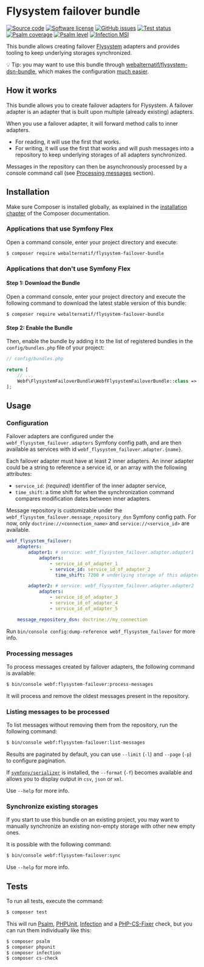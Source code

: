 # Flysystem failover bundle

[![Source code](https://img.shields.io/badge/source-GitHub-blue)](https://github.com/webalternatif/flysystem-failover-bundle)
[![Software license](https://img.shields.io/github/license/webalternatif/flysystem-failover-bundle)](https://github.com/webalternatif/flysystem-failover-bundle/blob/main/LICENSE)
[![GitHub issues](https://img.shields.io/github/issues/webalternatif/flysystem-failover-bundle)](https://github.com/webalternatif/flysystem-failover-bundle/issues)
[![Test status](https://img.shields.io/github/actions/workflow/status/webalternatif/flysystem-failover-bundle/test.yml?branch=main&label=tests)](https://github.com/webalternatif/flysystem-failover-bundle/actions/workflows/test.yml)
[![Psalm coverage](https://shepherd.dev/github/webalternatif/flysystem-failover-bundle/coverage.svg)](https://psalm.dev)
[![Psalm level](https://shepherd.dev/github/webalternatif/flysystem-failover-bundle/level.svg)](https://psalm.dev)
[![Infection MSI](https://badge.stryker-mutator.io/github.com/webalternatif/flysystem-failover-bundle/main)](https://infection.github.io)

This bundle allows creating failover [Flysystem][1] adapters and provides
tooling to keep underlying storages synchronized.

💡 Tip: you may want to use this bundle through
[webalternatif/flysystem-dsn-bundle][2], which makes the configuration
[much easier][3].

## How it works

This bundle allows you to create failover adapters for Flysystem. A failover
adapter is an adapter that is built upon multiple (already existing) adapters.

When you use a failover adapter, it will forward method calls to inner adapters.

  * For reading, it will use the first that works.
  * For writing, it will use the first that works and will push messages into a
    repository to keep underlying storages of all adapters synchronized.

Messages in the repository can then be asynchronously processed by a console
command call (see [Processing messages](#processing-messages) section).

## Installation

Make sure Composer is installed globally, as explained in the
[installation chapter][4] of the Composer documentation.

### Applications that use Symfony Flex

Open a command console, enter your project directory and execute:

```console
$ composer require webalternatif/flysystem-failover-bundle
```

### Applications that don't use Symfony Flex

#### Step 1: Download the Bundle

Open a command console, enter your project directory and execute the following
command to download the latest stable version of this bundle:

```console
$ composer require webalternatif/flysystem-failover-bundle
```

#### Step 2: Enable the Bundle

Then, enable the bundle by adding it to the list of registered bundles in the
`config/bundles.php` file of your project:

```php
// config/bundles.php

return [
    // ...
    Webf\FlysystemFailoverBundle\WebfFlysystemFailoverBundle::class => ['all' => true],
];
```

## Usage

### Configuration

Failover adapters are configured under the `webf_flysystem_failover.adapters`
Symfony config path, and are then available as services with id
`webf_flysystem_failover.adapter.{name}`.

Each failover adapter must have at least 2 inner adapters. An inner adapter
could be a string to reference a service id, or an array with the following
attributes:

  * `service_id`: *(required)* identifier of the inner adapter service,
  * `time_shift`: a time shift for when the synchronization command compares
    modification dates between inner adapters.

Message repository is customizable under the
`webf_flysystem_failover.message_repository_dsn` Symfony config path. For now,
only `doctrine://<connection_name>` and `service://<service_id>` are available.

```yaml
webf_flysystem_failover:
    adapters:
        adapter1: # service: webf_flysystem_failover.adapter.adapter1
            adapters:
                - service_id_of_adapter_1
                - service_id: service_id_of_adapter_2
                  time_shift: 7200 # underlying storage of this adapter use a +02:00 timezone

        adapter2: # service: webf_flysystem_failover.adapter.adapter2
            adapters:
                - service_id_of_adapter_3
                - service_id_of_adapter_4
                - service_id_of_adapter_5

    message_repository_dsn: doctrine://my_connection
```

Run `bin/console config:dump-reference webf_flysystem_failover` for more info.

### Processing messages

To process messages created by failover adapters, the following command is
available:

```bash
$ bin/console webf:flysystem-failover:process-messages
```

It will process and remove the oldest messages present in the repository.

### Listing messages to be processed

To list messages without removing them from the repository, run the following
command:

```bash
$ bin/console webf:flysystem-failover:list-messages
```

Results are paginated by default, you can use `--limit` (`-l`) and `--page`
(`-p`) to configure pagination.

If [`symfony/serializer`][5] is installed, the `--format` (`-f`) becomes
available and allows you to display output in `csv`, `json` or `xml`.

Use `--help` for more info.

### Synchronize existing storages

If you start to use this bundle on an existing project, you may want to manually
synchronize an existing non-empty storage with other new empty ones.

It is possible with the following command:

```bash
$ bin/console webf:flysystem-failover:sync
```

Use `--help` for more info.

## Tests

To run all tests, execute the command:

```bash
$ composer test
```

This will run [Psalm][6], [PHPUnit][7], [Infection][8] and a [PHP-CS-Fixer][9]
check, but you can run them individually like this:

```bash
$ composer psalm
$ composer phpunit
$ composer infection
$ composer cs-check
```

[1]: https://github.com/thephpleague/flysystem
[2]: https://github.com/webalternatif/flysystem-dsn-bundle
[3]: https://github.com/webalternatif/flysystem-dsn#failover
[4]: https://getcomposer.org/doc/00-intro.md
[5]: https://github.com/symfony/serializer
[6]: https://psalm.dev
[7]: https://phpunit.de
[8]: https://infection.github.io
[9]: https://cs.symfony.com/
